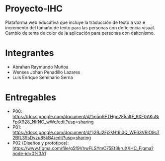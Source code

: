 # Proyecto-IHC
Plataforma web educativa que incluye la traducción de texto a voz e incremento del tamaño de texto para las personas con deficiencia visual. Cambio de tema de color de la aplicación para personas con daltonismo.

# Integrantes
- Abrahan Raymundo Muñoa
- Wenses Johan Penadillo Lazares
- Luis Enrique Seminario Serna 

# Entregables
- P00: https://docs.google.com/document/d/1m5pRETHgn2E5aIfF_9XF0AKuNiFpjX928_NlfNO_wWc/edit?usp=sharing
- P01: https://docs.google.com/document/d/1j2RJ2Fj2kHt6i0Q_WE63VRlO9cT2BfL39sDvzu85kB4/edit?usp=sharing
- P02 (Diseños y prototipos): https://www.figma.com/file/g5f9VhwFLSYmC75Et3kruX/IHC_Figma?node-id=0%3A1

